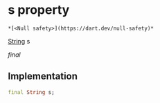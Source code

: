 


# s property




    *[<Null safety>](https://dart.dev/null-safety)*


[String](https://api.flutter.dev/flutter/dart-core/String-class.html) s
  
_final_






## Implementation

```dart
final String s;


```







